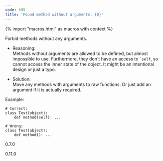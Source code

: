 ```yaml
---
code: 605
title: 'Found method without arguments: {0}'
---
```


{% import "macros.html" as macros with context %}

Forbid methods without any arguments.

  - Reasoning:  
    Methods without arguments are allowed to be defined, but almost
    impossible to use. Furthermore, they don't have an access to
    `` `self ``, so cannot access the inner state of the object. It
    might be an intentional design or just a typo.

  - Solution:  
    Move any methods with arguments to raw functions. Or just add an
    argument if it is actually required.

Example:

    # Correct:
    class Test(object):
        def method(self): ...
    
    # Wrong:
    class Test(object):
        def method(): ...

<div class="versionadded">

0.7.0

</div>

<div class="versionchanged">

0.11.0

</div>